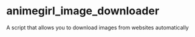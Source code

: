 # animegirl_image_downloader
A script that allows you to download images from websites automatically
